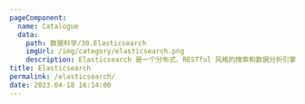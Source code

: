 ```yaml
---
pageComponent: 
  name: Catalogue
  data: 
    path: 数据科学/30.Elasticsearch
    imgUrl: /img/category/elasticsearch.png
    description: Elasticsearch 是一个分布式、RESTful 风格的搜索和数据分析引擎，能够解决不断涌现出的各种用例。作为 Elastic Stack 的核心，Elasticsearch 会集中存储您的数据，让您飞快完成搜索，微调相关性，进行强大的分析，并轻松缩放规模。
title: Elasticsearch
permalink: /elasticsearch/
date: 2023-04-18 16:14:00
---
```

